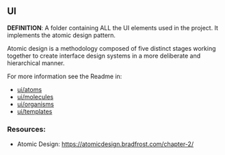 ## UI

**DEFINITION**: A folder containing ALL the UI elements used in the project. It implements the atomic design pattern.

Atomic design is a methodology composed of five distinct stages working together to create interface design systems in a more deliberate and hierarchical manner.

For more information see the Readme in:

- [ui/atoms](atoms/README.md)
- [ui/molecules](molecules/README.md)
- [ui/organisms](organisms/README.md)
- [ui/templates](templates/README.md)

### Resources:

- Atomic Design: https://atomicdesign.bradfrost.com/chapter-2/
